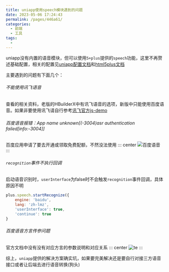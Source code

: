 ```yaml
---
title: uniapp使用speech模块遇到的问题
date: 2023-05-06 17:24:43
permalink: /pages/446a61/
categories:
  - 前端
  - 工具
tags:
  - 
---
```

uniapp没有内置的语音模块，但可以使用`5+plus`提供的`speech`功能，这里不再赘述基础配置，相关的配置见[uniapp配置文档](https://uniapp.dcloud.net.cn/tutorial/app-speech.html#)和[html5plus文档](https://www.html5plus.org/doc/zh_cn/speech.html)


主要遇到的问题有下面几个：

###### 不能使用讯飞语音
查看的相关资料，老版的HBuilderX中有讯飞语音的选项，新版中只能使用百度语音。如果非要使用讯飞请自行参考[讯飞官方js-demo](https://xfyun-doc.cn-bj.ufileos.com/1590027714906532/iat_ws_js_demo.zip)


###### 百度语音报错：App name unknown[(-3004)asr authentication failed[info:-3004]]
百度应用申请了要去开通或领取免费配额，不然没法使用
::: center
![百度语音](https://lhost.oss-cn-chengdu.aliyuncs.com/blog/20230506173042.png)
:::


###### `recognition`事件不执行回调
启动语音识别时，`userInterface`为false时不会触发`recognition`事件回调，具体原因不明
```js
plus.speech.startRecognize({
	engine: 'baidu',
	lang: 'zh-lmz',
	'userInterface': true,
	'continue': true
}
```

###### 百度语音方言传参问题
官方文档中没有没有对应方言的参数说明和对应关系
::: center
![te](https://lhost.oss-cn-chengdu.aliyuncs.com/blog/20230506173833.png)
:::

综上，`uniapp`提供的解决方案确实坑，如果要完美解决还是要自行对接三方语音接口或者让后端去进行语音转换(狗头)